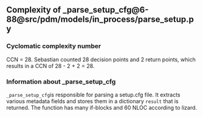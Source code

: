 ## Complexity of _parse_setup_cfg@6-88@src/pdm/models/in_process/parse_setup.py

### Cyclomatic complexity number
CCN = 28. Sebastian counted 28 decision points and 2 return points, which results in a CCN of 28 - 2 + 2 = 28. 

### Information about _parse_setup_cfg
`_parse_setup_cfg`is responsible for parsing a setup.cfg file. It extracts various metadata fields and stores them in a dictionary `result` that is returned. The function has many if-blocks and 60 NLOC according to lizard.